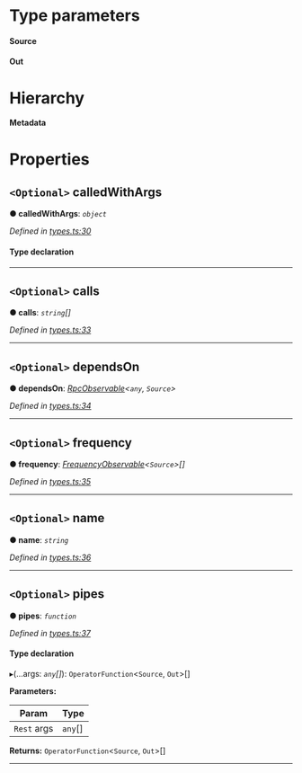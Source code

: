 

# Type parameters
#### Source 
#### Out 
# Hierarchy

**Metadata**

# Properties

<a id="calledwithargs"></a>

## `<Optional>` calledWithArgs

**● calledWithArgs**: *`object`*

*Defined in [types.ts:30](https://github.com/paritytech/js-libs/blob/b4404e2/packages/light.js/src/types.ts#L30)*

#### Type declaration

[key: `string`]: `ReplaySubject`<`Out`>

___
<a id="calls"></a>

## `<Optional>` calls

**● calls**: *`string`[]*

*Defined in [types.ts:33](https://github.com/paritytech/js-libs/blob/b4404e2/packages/light.js/src/types.ts#L33)*

___
<a id="dependson"></a>

## `<Optional>` dependsOn

**● dependsOn**: *[RpcObservable](_types_.rpcobservable.md)<`any`, `Source`>*

*Defined in [types.ts:34](https://github.com/paritytech/js-libs/blob/b4404e2/packages/light.js/src/types.ts#L34)*

___
<a id="frequency"></a>

## `<Optional>` frequency

**● frequency**: *[FrequencyObservable](_types_.frequencyobservable.md)<`Source`>[]*

*Defined in [types.ts:35](https://github.com/paritytech/js-libs/blob/b4404e2/packages/light.js/src/types.ts#L35)*

___
<a id="name"></a>

## `<Optional>` name

**● name**: *`string`*

*Defined in [types.ts:36](https://github.com/paritytech/js-libs/blob/b4404e2/packages/light.js/src/types.ts#L36)*

___
<a id="pipes"></a>

## `<Optional>` pipes

**● pipes**: *`function`*

*Defined in [types.ts:37](https://github.com/paritytech/js-libs/blob/b4404e2/packages/light.js/src/types.ts#L37)*

#### Type declaration
▸(...args: *`any`[]*): `OperatorFunction`<`Source`, `Out`>[]

**Parameters:**

| Param | Type |
| ------ | ------ |
| `Rest` args | `any`[] |

**Returns:** `OperatorFunction`<`Source`, `Out`>[]

___

